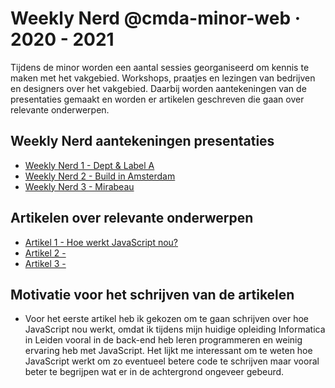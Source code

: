 # Weekly Nerd @cmda-minor-web · 2020 - 2021

Tijdens de minor worden een aantal sessies georganiseerd om kennis te maken met het vakgebied. 
Workshops, praatjes en lezingen van bedrijven en designers over het vakgebied. Daarbij worden aantekeningen van de presentaties gemaakt en worden er artikelen geschreven die gaan over relevante onderwerpen.

## Weekly Nerd aantekeningen presentaties
- [Weekly Nerd 1 - Dept & Label A](https://github.com/ofahchouch-gh/weekly-nerd-2021/wiki/Weekly-Nerd-%231---Dept-&-Label-A)
- [Weekly Nerd 2 - Build in Amsterdam](https://github.com/ofahchouch-gh/weekly-nerd/wiki/Weekly-Nerd-%232-Build-in-Amsterdam)
- [Weekly Nerd 3 - Mirabeau](https://github.com/ofahchouch-gh/weekly-nerd/wiki/Weekly-Nerd-%233-Mirabeau)

## Artikelen over relevante onderwerpen
- [Artikel 1 - Hoe werkt JavaScript nou?](https://github.com/ofahchouch-gh/weekly-nerd/wiki/Artikel-%231---Hoe-werkt-JavaScript-nou%3F)
- [Artikel 2 - ]()
- [Artikel 3 - ]()

## Motivatie voor het schrijven van de artikelen
- Voor het eerste artikel heb ik gekozen om te gaan schrijven over hoe JavaScript nou werkt, omdat ik tijdens mijn huidige opleiding Informatica in Leiden vooral in de back-end heb leren programmeren en weinig ervaring heb met JavaScript. Het lijkt me interessant om te weten hoe JavaScript werkt om zo eventueel betere code te schrijven maar vooral beter te begrijpen wat er in de achtergrond ongeveer gebeurd. 

